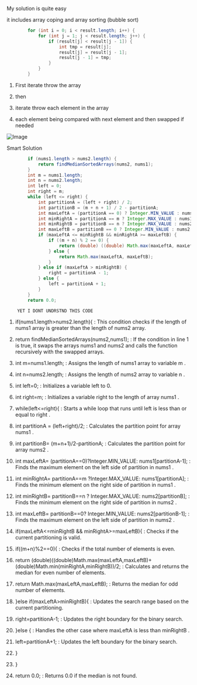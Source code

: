 My solution is quite easy 
    
it includes array coping and array sorting (bubble sort)
```java
        for (int i = 0; i < result.length; i++) {
            for (int j = 1; j < result.length; j++) {
                if (result[j] < result[j - 1]) {
                    int tmp = result[j];
                    result[j] = result[j - 1];
                    result[j - 1] = tmp;
                }
            }
        }
```
1. First iterate throw the array

2. then

3. iterate throw each element in the array

4. each element being compared with next element and then swapped if needed 

![Image](https://i.pinimg.com/564x/f5/ed/17/f5ed1705c253a02258845e1b66769e98.jpg)



Smart Solution
```java
        if (nums1.length > nums2.length) {
            return findMedianSortedArrays(nums2, nums1);
        }
        int m = nums1.length;
        int n = nums2.length;
        int left = 0;
        int right = m;
        while (left <= right) {
            int partitionA = (left + right) / 2;
            int partitionB = (m + n + 1) / 2 - partitionA;
            int maxLeftA = (partitionA == 0) ? Integer.MIN_VALUE : nums1[partitionA - 1];
            int minRightA = partitionA == m ? Integer.MAX_VALUE : nums1[partitionA];
            int minRightB = partitionB == n ? Integer.MAX_VALUE : nums2[partitionB];
            int maxLeftB = partitionB == 0 ? Integer.MIN_VALUE : nums2[partitionB - 1];
            if (maxLeftA <= minRightB && minRightA >= maxLeftB) {
                if ((m + n) % 2 == 0) {
                    return (double) ((double) Math.max(maxLeftA, maxLeftB) + (double) Math.min(minRightA, minRightB)) / 2;
                } else {
                    return Math.max(maxLeftA, maxLeftB);
                }
            } else if (maxLeftA > minRightB) {
                right = partitionA - 1;
            } else {
                left = partitionA + 1;
            }
        }
        return 0.0;
```

        YET I DONT UNDRSTND THIS CODE


1.  if(nums1.length>nums2.length){ : This condition checks if the length of  nums1  array is greater than the length of  nums2  array.

2.  return findMedianSortedArrays(nums2,nums1); : If the condition in line 1 is true, it swaps the arrays  nums1  and  nums2  and calls the function recursively with the swapped arrays.

3.  int m=nums1.length; : Assigns the length of  nums1  array to variable  m .

4.  int n=nums2.length; : Assigns the length of  nums2  array to variable  n .

5.  int left=0; : Initializes a variable  left  to 0.

6.  int right=m; : Initializes a variable  right  to the length of array  nums1 .

7.  while(left<=right){ : Starts a while loop that runs until  left  is less than or equal to  right .

8.  int partitionA = (left+right)/2; : Calculates the partition point for array  nums1 .

9.  int partitionB= (m+n+1)/2-partitionA; : Calculates the partition point for array  nums2 .

10.  int maxLeftA= (partitionA==0)?Integer.MIN_VALUE: nums1[partitionA-1]; : Finds the maximum element on the left side of partition in  nums1 .

11.  int minRightA= partitionA==m ?Integer.MAX_VALUE: nums1[partitionA]; : Finds the minimum element on the right side of partition in  nums1 .

12.  int minRightB= partitionB==n ? Integer.MAX_VALUE: nums2[partitionB]; : Finds the minimum element on the right side of partition in  nums2 .

13.  int maxLeftB= partitionB==0? Integer.MIN_VALUE: nums2[partitionB-1]; : Finds the maximum element on the left side of partition in  nums2 .

14.  if(maxLeftA<=minRightB && minRightA>=maxLeftB){ : Checks if the current partitioning is valid.

15.  if((m+n)%2==0){ : Checks if the total number of elements is even.

16.  return (double)((double)Math.max(maxLeftA,maxLeftB)+(double)Math.min(minRightA,minRightB))/2; : Calculates and returns the median for even number of elements.

17.  return Math.max(maxLeftA,maxLeftB); : Returns the median for odd number of elements.

18.  }else if(maxLeftA>minRightB){ : Updates the search range based on the current partitioning.

19.  right=partitionA-1; : Updates the  right  boundary for the binary search.

20.  }else { : Handles the other case where  maxLeftA  is less than  minRightB .

21.  left=partitionA+1; : Updates the  left  boundary for the binary search.

22.  }

23.  }

24.  return 0.0; : Returns 0.0 if the median is not found. 